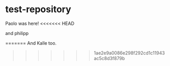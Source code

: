 # test-repository

Paolo was here!
<<<<<<< HEAD


and philipp 

=======
And Kalle too.
>>>>>>> 1ae2e9a0086e298f292cd1c11943ac5c8d3f879b
